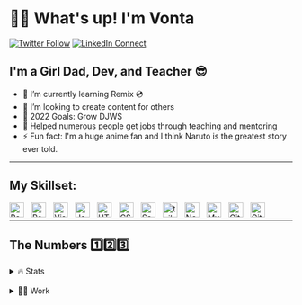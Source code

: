 # 👋🏾 What's up! I'm Vonta

[![Twitter Follow](https://img.shields.io/twitter/follow/vontajamal?color=1DA1F2&logo=twitter&style=for-the-badge)](https://twitter.com/vontajamal)
[![LinkedIn Connect](https://img.shields.io/badge/LinkedIn-0077B5?style=for-the-badge&logo=linkedin&logoColor=white)](https://linkedin.com/in/devontajohnson)

## I'm a Girl Dad, Dev, and Teacher 😎

- 🌱 I’m currently learning Remix 💿
- 🎥 I’m looking to create content for others
- 🥅 2022 Goals: Grow DJWS
- 🧠 Helped numerous people get jobs through teaching and mentoring
- ⚡ Fun fact: I'm a huge anime fan and I think Naruto is the greatest story ever told.

---

## My Skillset:

<img align="left" alt="React" width="26px" src="https://cdn.jsdelivr.net/gh/devicons/devicon/icons/react/react-original.svg" style="padding-right:10px;" />
<img align="left" alt="Redux" width="26px" src="https://cdn.jsdelivr.net/gh/devicons/devicon/icons/redux/redux-original.svg" style="padding-right:10px;" />
<img align="left" alt="Visual Studio Code" width="26px" src="https://cdn.jsdelivr.net/gh/devicons/devicon/icons/vscode/vscode-original.svg" style="padding-right:10px;" />
<img align="left" alt="JavaScript" width="26px" src="https://cdn.jsdelivr.net/gh/devicons/devicon/icons/javascript/javascript-original.svg" style="padding-right:10px;" />
<img align="left" alt="HTML5" width="26px" src="https://cdn.jsdelivr.net/gh/devicons/devicon/icons/html5/html5-original.svg" style="padding-right:10px;" />
<img align="left" alt="CSS3" width="26px" src="https://cdn.jsdelivr.net/gh/devicons/devicon/icons/css3/css3-original.svg" style="padding-right:10px;" />
<img align="left" alt="Sass" width="26px" src="https://cdn.jsdelivr.net/gh/devicons/devicon/icons/sass/sass-original.svg" style="padding-right:10px;" />
<img align="left" alt="tailwind" width="26px" src="https://cdn.jsdelivr.net/gh/devicons/devicon/icons/tailwindcss/tailwindcss-plain.svg" style="padding-right:10px;" />
<img align="left" alt="Node.js" width="26px" src="https://cdn.jsdelivr.net/gh/devicons/devicon/icons/nodejs/nodejs-original.svg" style="padding-right:10px;" />
<img align="left" alt="MySQL" width="26px" src="https://cdn.jsdelivr.net/gh/devicons/devicon/icons/mysql/mysql-original.svg" style="padding-right:10px;" />
<img align="left" alt="Git" width="26px" src="https://cdn.jsdelivr.net/gh/devicons/devicon/icons/git/git-original.svg" style="padding-right:10px;" />
<img align="left" alt="GitHub" width="26px" src="https://user-images.githubusercontent.com/3369400/139447912-e0f43f33-6d9f-45f8-be46-2df5bbc91289.png" style="padding-right:10px;" />
<br/>

---

## The Numbers 1️⃣2️⃣3️⃣

<details>
  <summary> 🔥 Stats </summary>
  <img align='left' alt="Vonta's Github Stats" src='https://github-readme-stats.vercel.app/api?username=vontajamal&show_icons=true&theme=tokyonight&hide_border=true&hide=issues,stars&count_private=true'>
</details>

<br/>

<details>
  <summary> 💪🏾 Work </summary>
  <!--START_SECTION:activity-->

1. 🎉 Merged PR [#7](https://github.com/VontaJamal/seek-and-employ/pull/7) in [VontaJamal/seek-and-employ](https://github.com/VontaJamal/seek-and-employ)
2. 💪 Opened PR [#7](https://github.com/VontaJamal/seek-and-employ/pull/7) in [VontaJamal/seek-and-employ](https://github.com/VontaJamal/seek-and-employ)
3. 🎉 Merged PR [#6](https://github.com/VontaJamal/seek-and-employ/pull/6) in [VontaJamal/seek-and-employ](https://github.com/VontaJamal/seek-and-employ)
4. 💪 Opened PR [#6](https://github.com/VontaJamal/seek-and-employ/pull/6) in [VontaJamal/seek-and-employ](https://github.com/VontaJamal/seek-and-employ)
5. 🎉 Merged PR [#5](https://github.com/VontaJamal/seek-and-employ/pull/5) in [VontaJamal/seek-and-employ](https://github.com/VontaJamal/seek-and-employ)
<!--END_SECTION:activity-->

</details>
